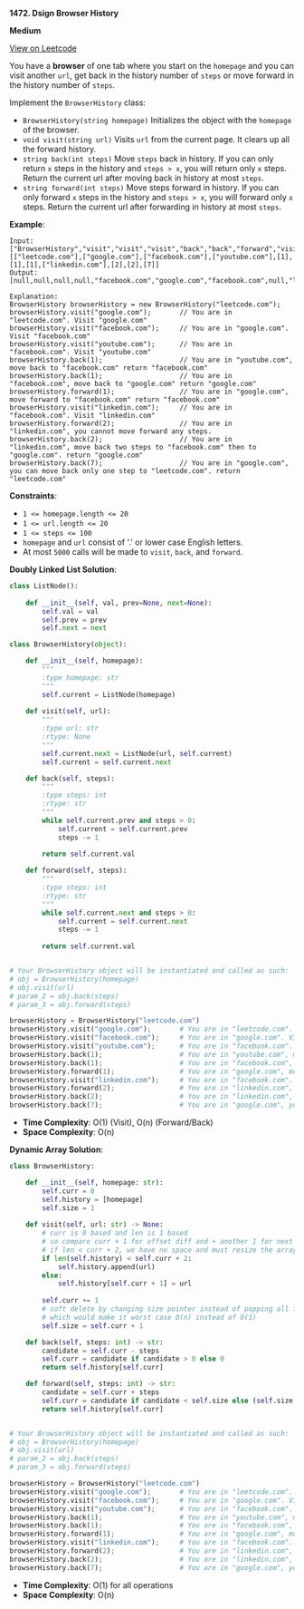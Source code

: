 **1472. Dsign Browser History**

**Medium**

[View on Leetcode](https://leetcode.com/problems/design-browser-history)

You have a **browser** of one tab where you start on the `homepage` and you can visit another `url`, get back in the history number of `steps` or move forward in the history number of `steps`.

Implement the `BrowserHistory` class:

- `BrowserHistory(string homepage)` Initializes the object with the `homepage` of the browser.
- `void visit(string url)` Visits `url` from the current page. It clears up all the forward history.
- `string back(int steps)` Move `steps` back in history. If you can only return `x` steps in the history and `steps > x`, you will return only `x` steps. Return the current url after moving back in history at most `steps`.
- `string forward(int steps)` Move steps forward in history. If you can only forward `x` steps in the history and `steps > x`, you will forward only `x` steps. Return the current url after forwarding in history at most `steps`.
 

**Example**:

>
    Input:
    ["BrowserHistory","visit","visit","visit","back","back","forward","visit","forward","back","back"]
    [["leetcode.com"],["google.com"],["facebook.com"],["youtube.com"],[1],[1],[1],["linkedin.com"],[2],[2],[7]]
    Output:
    [null,null,null,null,"facebook.com","google.com","facebook.com",null,"linkedin.com","google.com","leetcode.com"]

    Explanation:
    BrowserHistory browserHistory = new BrowserHistory("leetcode.com");
    browserHistory.visit("google.com");       // You are in "leetcode.com". Visit "google.com"
    browserHistory.visit("facebook.com");     // You are in "google.com". Visit "facebook.com"
    browserHistory.visit("youtube.com");      // You are in "facebook.com". Visit "youtube.com"
    browserHistory.back(1);                   // You are in "youtube.com", move back to "facebook.com" return "facebook.com"
    browserHistory.back(1);                   // You are in "facebook.com", move back to "google.com" return "google.com"
    browserHistory.forward(1);                // You are in "google.com", move forward to "facebook.com" return "facebook.com"
    browserHistory.visit("linkedin.com");     // You are in "facebook.com". Visit "linkedin.com"
    browserHistory.forward(2);                // You are in "linkedin.com", you cannot move forward any steps.
    browserHistory.back(2);                   // You are in "linkedin.com", move back two steps to "facebook.com" then to "google.com". return "google.com"
    browserHistory.back(7);                   // You are in "google.com", you can move back only one step to "leetcode.com". return "leetcode.com"

**Constraints**:

- `1 <= homepage.length <= 20`
- `1 <= url.length <= 20`
- `1 <= steps <= 100`
- `homepage` and `url` consist of  '.' or lower case English letters.
- At most `5000` calls will be made to `visit`, `back`, and `forward`.

**Doubly Linked List Solution**:

```python
class ListNode():
    
    def __init__(self, val, prev=None, next=None):
        self.val = val
        self.prev = prev
        self.next = next

class BrowserHistory(object):

    def __init__(self, homepage):
        """
        :type homepage: str
        """
        self.current = ListNode(homepage)
        
    def visit(self, url):
        """
        :type url: str
        :rtype: None
        """
        self.current.next = ListNode(url, self.current)
        self.current = self.current.next

    def back(self, steps):
        """
        :type steps: int
        :rtype: str
        """
        while self.current.prev and steps > 0:
            self.current = self.current.prev
            steps -= 1
        
        return self.current.val

    def forward(self, steps):
        """
        :type steps: int
        :rtype: str
        """
        while self.current.next and steps > 0:
            self.current = self.current.next
            steps -= 1
        
        return self.current.val


# Your BrowserHistory object will be instantiated and called as such:
# obj = BrowserHistory(homepage)
# obj.visit(url)
# param_2 = obj.back(steps)
# param_3 = obj.forward(steps)

browserHistory = BrowserHistory("leetcode.com")
browserHistory.visit("google.com");       # You are in "leetcode.com". Visit "google.com"
browserHistory.visit("facebook.com");     # You are in "google.com". Visit "facebook.com"
browserHistory.visit("youtube.com");      # You are in "facebook.com". Visit "youtube.com"
browserHistory.back(1);                   # You are in "youtube.com", move back to "facebook.com" return "facebook.com"
browserHistory.back(1);                   # You are in "facebook.com", move back to "google.com" return "google.com"
browserHistory.forward(1);                # You are in "google.com", move forward to "facebook.com" return "facebook.com"
browserHistory.visit("linkedin.com");     # You are in "facebook.com". Visit "linkedin.com"
browserHistory.forward(2);                # You are in "linkedin.com", you cannot move forward any steps.
browserHistory.back(2);                   # You are in "linkedin.com", move back two steps to "facebook.com" then to "google.com". return "google.com"
browserHistory.back(7);                   # You are in "google.com", you can move back only one step to "leetcode.com". return "leetcode.com"
```

- **Time Complexity**: O(1) (Visit), O(n) (Forward/Back)
- **Space Complexity**: O(n)

**Dynamic Array Solution**:

```python
class BrowserHistory:

    def __init__(self, homepage: str):
        self.curr = 0
        self.history = [homepage]
        self.size = 1
        
    def visit(self, url: str) -> None:
        # curr is 0 based and len is 1 based
        # so compare curr + 1 for offset diff and + another 1 for next cell
        # if len < curr + 2, we have no space and must resize the array via append
        if len(self.history) < self.curr + 2:
            self.history.append(url)
        else:
            self.history[self.curr + 1] = url
        
        self.curr += 1
        # soft delete by changing size pointer instead of popping all forward cells
        # which would make it worst case O(n) instead of O(1)
        self.size = self.curr + 1 

    def back(self, steps: int) -> str:
        candidate = self.curr - steps
        self.curr = candidate if candidate > 0 else 0
        return self.history[self.curr]

    def forward(self, steps: int) -> str:
        candidate = self.curr + steps
        self.curr = candidate if candidate < self.size else (self.size - 1)
        return self.history[self.curr]


# Your BrowserHistory object will be instantiated and called as such:
# obj = BrowserHistory(homepage)
# obj.visit(url)
# param_2 = obj.back(steps)
# param_3 = obj.forward(steps)

browserHistory = BrowserHistory("leetcode.com")
browserHistory.visit("google.com");       # You are in "leetcode.com". Visit "google.com"
browserHistory.visit("facebook.com");     # You are in "google.com". Visit "facebook.com"
browserHistory.visit("youtube.com");      # You are in "facebook.com". Visit "youtube.com"
browserHistory.back(1);                   # You are in "youtube.com", move back to "facebook.com" return "facebook.com"
browserHistory.back(1);                   # You are in "facebook.com", move back to "google.com" return "google.com"
browserHistory.forward(1);                # You are in "google.com", move forward to "facebook.com" return "facebook.com"
browserHistory.visit("linkedin.com");     # You are in "facebook.com". Visit "linkedin.com"
browserHistory.forward(2);                # You are in "linkedin.com", you cannot move forward any steps.
browserHistory.back(2);                   # You are in "linkedin.com", move back two steps to "facebook.com" then to "google.com". return "google.com"
browserHistory.back(7);                   # You are in "google.com", you can move back only one step to "leetcode.com". return "leetcode.com"
```

- **Time Complexity**: O(1) for all operations
- **Space Complexity**: O(n)
